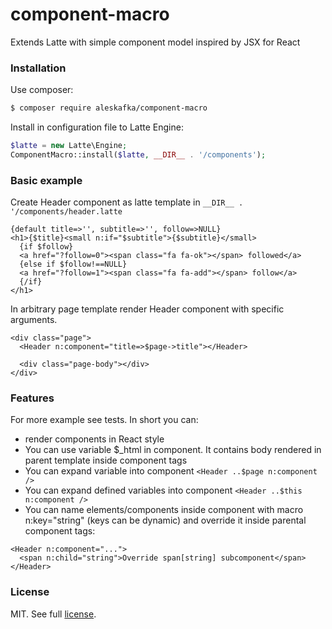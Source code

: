 component-macro
============

Extends Latte with simple component model inspired by JSX for React

### Installation

Use composer:

```bash
$ composer require aleskafka/component-macro
```

Install in configuration file to Latte Engine:

```php
$latte = new Latte\Engine;
ComponentMacro::install($latte, __DIR__ . '/components');
```

### Basic example

Create Header component as latte template in ```__DIR__ . '/components/header.latte```

```latte
{default title=>'', subtitle=>'', follow=>NULL}
<h1>{$title}<small n:if="$subtitle">{$subtitle}</small>
  {if $follow}
  <a href="?follow=0"><span class="fa fa-ok"></span> followed</a>
  {else if $follow!==NULL}
  <a href="?follow=1"><span class="fa fa-add"></span> follow</a>  
  {/if}
</h1>
```

In arbitrary page template render Header component with specific arguments.

```latte
<div class="page">
  <Header n:component="title=>$page->title"></Header>
  
  <div class="page-body"></div>
</div>
```

### Features

For more example see tests. In short you can:

  - render components in React style
  - You can use variable $_html in component. It contains body rendered in parent template inside component tags
  - You can expand variable into component ```<Header ..$page n:component />```
  - You can expand defined variables into component ```<Header ..$this n:component />```
  - You can name elements/components inside component with macro n:key="string" (keys can be dynamic) and override it inside parental component tags:
  
```latte
<Header n:component="...">
  <span n:child="string">Override span[string] subcomponent</span>
</Header>
```

### License

MIT. See full [license](license.md).
